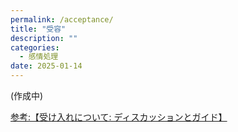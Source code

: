 ```yaml
---
permalink: /acceptance/
title: "受容"
description: ""
categories:
  - 感情処理
date: 2025-01-14
---
```

(作成中)

[参考:【受け入れについて: ディスカッションとガイド】](https://pjdhiro.blogspot.com/2023/09/understanding-acceptance.html)